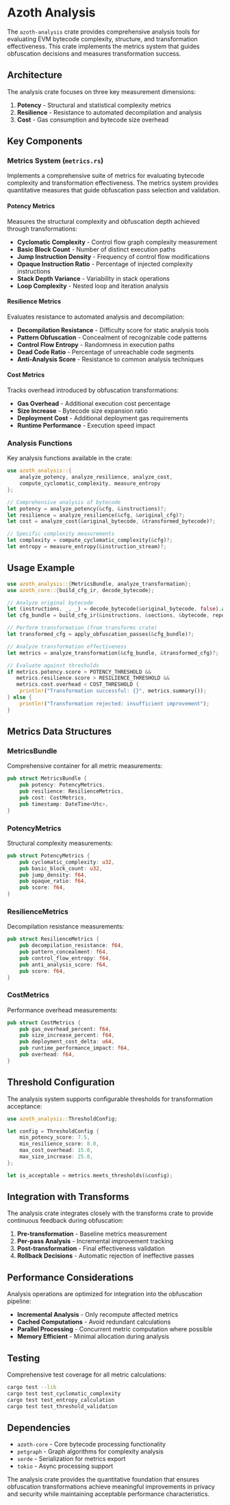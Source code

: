 # Azoth Analysis

The `azoth-analysis` crate provides comprehensive analysis tools for evaluating EVM bytecode complexity, structure, and transformation effectiveness. This crate implements the metrics system that guides obfuscation decisions and measures transformation success.

## Architecture

The analysis crate focuses on three key measurement dimensions:

1. **Potency** - Structural and statistical complexity metrics
2. **Resilience** - Resistance to automated decompilation and analysis
3. **Cost** - Gas consumption and bytecode size overhead

## Key Components

### Metrics System (`metrics.rs`)
Implements a comprehensive suite of metrics for evaluating bytecode complexity and transformation effectiveness. The metrics system provides quantitative measures that guide obfuscation pass selection and validation.

#### Potency Metrics
Measures the structural complexity and obfuscation depth achieved through transformations:

- **Cyclomatic Complexity** - Control flow graph complexity measurement
- **Basic Block Count** - Number of distinct execution paths
- **Jump Instruction Density** - Frequency of control flow modifications
- **Opaque Instruction Ratio** - Percentage of injected complexity instructions
- **Stack Depth Variance** - Variability in stack operations
- **Loop Complexity** - Nested loop and iteration analysis

#### Resilience Metrics
Evaluates resistance to automated analysis and decompilation:

- **Decompilation Resistance** - Difficulty score for static analysis tools
- **Pattern Obfuscation** - Concealment of recognizable code patterns
- **Control Flow Entropy** - Randomness in execution paths
- **Dead Code Ratio** - Percentage of unreachable code segments
- **Anti-Analysis Score** - Resistance to common analysis techniques

#### Cost Metrics
Tracks overhead introduced by obfuscation transformations:

- **Gas Overhead** - Additional execution cost percentage
- **Size Increase** - Bytecode size expansion ratio
- **Deployment Cost** - Additional deployment gas requirements
- **Runtime Performance** - Execution speed impact

### Analysis Functions

Key analysis functions available in the crate:

```rust
use azoth_analysis::{
    analyze_potency, analyze_resilience, analyze_cost,
    compute_cyclomatic_complexity, measure_entropy
};

// Comprehensive analysis of bytecode
let potency = analyze_potency(&cfg, &instructions)?;
let resilience = analyze_resilience(&cfg, &original_cfg)?;
let cost = analyze_cost(&original_bytecode, &transformed_bytecode)?;

// Specific complexity measurements
let complexity = compute_cyclomatic_complexity(&cfg)?;
let entropy = measure_entropy(&instruction_stream)?;
```

## Usage Example

```rust
use azoth_analysis::{MetricsBundle, analyze_transformation};
use azoth_core::{build_cfg_ir, decode_bytecode};

// Analyze original bytecode
let (instructions, _, _) = decode_bytecode(&original_bytecode, false).await?;
let cfg_bundle = build_cfg_ir(&instructions, &sections, &bytecode, report)?;

// Perform transformation (from transforms crate)
let transformed_cfg = apply_obfuscation_passes(&cfg_bundle)?;

// Analyze transformation effectiveness
let metrics = analyze_transformation(&cfg_bundle, &transformed_cfg)?;

// Evaluate against thresholds
if metrics.potency.score > POTENCY_THRESHOLD &&
   metrics.resilience.score > RESILIENCE_THRESHOLD &&
   metrics.cost.overhead < COST_THRESHOLD {
    println!("Transformation successful: {}", metrics.summary());
} else {
    println!("Transformation rejected: insufficient improvement");
}
```

## Metrics Data Structures

### MetricsBundle
Comprehensive container for all metric measurements:

```rust
pub struct MetricsBundle {
    pub potency: PotencyMetrics,
    pub resilience: ResilienceMetrics,
    pub cost: CostMetrics,
    pub timestamp: DateTime<Utc>,
}
```

### PotencyMetrics
Structural complexity measurements:

```rust
pub struct PotencyMetrics {
    pub cyclomatic_complexity: u32,
    pub basic_block_count: u32,
    pub jump_density: f64,
    pub opaque_ratio: f64,
    pub score: f64,
}
```

### ResilienceMetrics
Decompilation resistance measurements:

```rust
pub struct ResilienceMetrics {
    pub decompilation_resistance: f64,
    pub pattern_concealment: f64,
    pub control_flow_entropy: f64,
    pub anti_analysis_score: f64,
    pub score: f64,
}
```

### CostMetrics
Performance overhead measurements:

```rust
pub struct CostMetrics {
    pub gas_overhead_percent: f64,
    pub size_increase_percent: f64,
    pub deployment_cost_delta: u64,
    pub runtime_performance_impact: f64,
    pub overhead: f64,
}
```

## Threshold Configuration

The analysis system supports configurable thresholds for transformation acceptance:

```rust
use azoth_analysis::ThresholdConfig;

let config = ThresholdConfig {
    min_potency_score: 7.5,
    min_resilience_score: 8.0,
    max_cost_overhead: 15.0,
    max_size_increase: 25.0,
};

let is_acceptable = metrics.meets_thresholds(&config);
```

## Integration with Transforms

The analysis crate integrates closely with the transforms crate to provide continuous feedback during obfuscation:

1. **Pre-transformation** - Baseline metrics measurement
2. **Per-pass Analysis** - Incremental improvement tracking
3. **Post-transformation** - Final effectiveness validation
4. **Rollback Decisions** - Automatic rejection of ineffective passes

## Performance Considerations

Analysis operations are optimized for integration into the obfuscation pipeline:

- **Incremental Analysis** - Only recompute affected metrics
- **Cached Computations** - Avoid redundant calculations
- **Parallel Processing** - Concurrent metric computation where possible
- **Memory Efficient** - Minimal allocation during analysis

## Testing

Comprehensive test coverage for all metric calculations:

```bash
cargo test --lib
cargo test test_cyclomatic_complexity
cargo test test_entropy_calculation
cargo test test_threshold_validation
```

## Dependencies

- `azoth-core` - Core bytecode processing functionality
- `petgraph` - Graph algorithms for complexity analysis
- `serde` - Serialization for metrics export
- `tokio` - Async processing support

The analysis crate provides the quantitative foundation that ensures obfuscation transformations achieve meaningful improvements in privacy and security while maintaining acceptable performance characteristics.